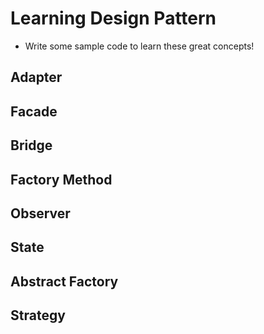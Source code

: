 # Learning Design Pattern

- Write some sample code to learn these great concepts!

## Adapter

## Facade

## Bridge

## Factory Method

## Observer

## State

## Abstract Factory

## Strategy
